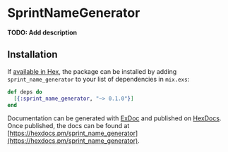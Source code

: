 # SprintNameGenerator

**TODO: Add description**

## Installation

If [available in Hex](https://hex.pm/docs/publish), the package can be installed
by adding `sprint_name_generator` to your list of dependencies in `mix.exs`:

```elixir
def deps do
  [{:sprint_name_generator, "~> 0.1.0"}]
end
```

Documentation can be generated with [ExDoc](https://github.com/elixir-lang/ex_doc)
and published on [HexDocs](https://hexdocs.pm). Once published, the docs can
be found at [https://hexdocs.pm/sprint_name_generator](https://hexdocs.pm/sprint_name_generator).

